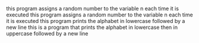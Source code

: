 this program assigns a random number to the variable n each time it is executed
this program assigns a random number to the variable n each time it is executed
this program prints the alphabet in lowercase followed by a new line
this is a program that prints the alphabet in lowercase then in uppercase followed by a new line
